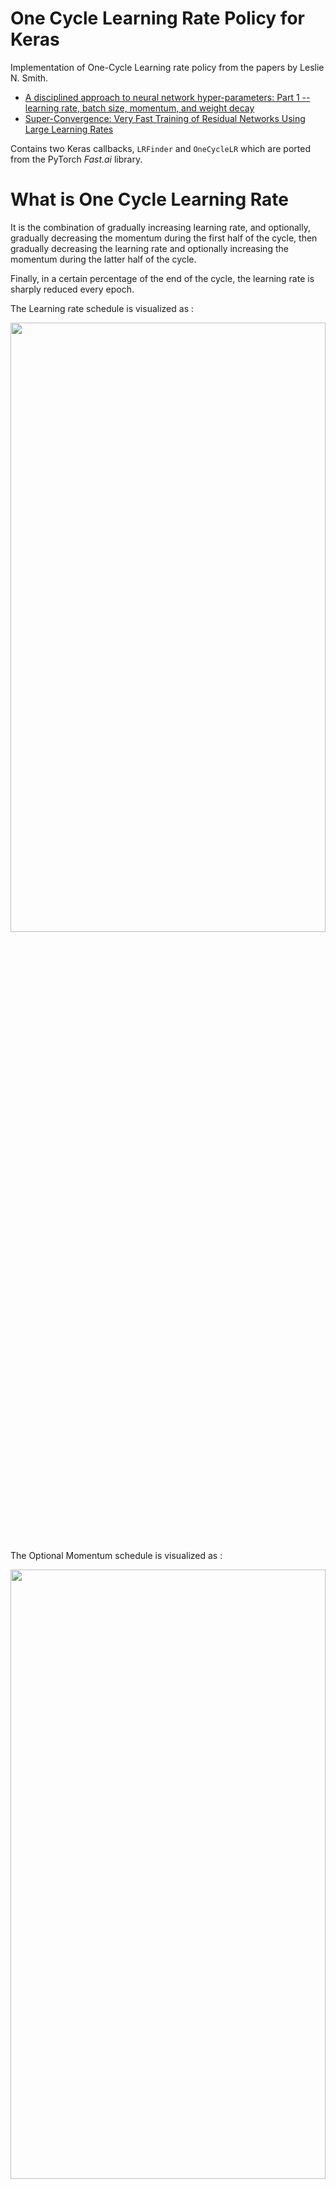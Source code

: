 # One Cycle Learning Rate Policy for Keras
Implementation of One-Cycle Learning rate policy from the papers by Leslie N. Smith.

- [A disciplined approach to neural network hyper-parameters: Part 1 -- learning rate, batch size, momentum, and weight decay](https://arxiv.org/abs/1803.09820)
- [Super-Convergence: Very Fast Training of Residual Networks Using Large Learning Rates](https://arxiv.org/abs/1708.07120)
        
Contains two Keras callbacks, `LRFinder` and `OneCycleLR` which are ported from the PyTorch *Fast.ai* library.

# What is One Cycle Learning Rate
It is the combination of gradually increasing learning rate, and optionally, gradually decreasing the momentum during the first half of the cycle, then gradually decreasing the learning rate and optionally increasing the momentum during the latter half of the cycle. 

Finally, in a certain percentage of the end of the cycle, the learning rate is sharply reduced every epoch. 

The Learning rate schedule is visualized as : 

<img src="https://github.com/titu1994/keras-one-cycle/blob/master/images/one_cycle_lr.png?raw=true" height=50% width=100%> 

The Optional Momentum schedule is visualized as : 

<img src="https://github.com/titu1994/keras-one-cycle/blob/master/images/one_cycle_momentum.png?raw=true" height=50% width=100%>

# Usage

## Finding a good learning rate
Use `LRFinder` to obtain a loss plot, and visually inspect it to determine the initial loss plot. Provided below is an example, used for the `MiniMobileNetV2` model.

An example script has been provided in `find_schedule_cifar_10.py`.

Essentially,

```python
from clr import LRFinder

lr_callback = LRFinder(num_samples, batch_size,
                       minimum_lr, maximum_lr,
                       # validation_data=(X_val, Y_val),
                       lr_scale='exp', save_dir='path/to/save/directory')

# Ensure that number of epochs = 1 when calling fit()
model.fit(X, Y, epochs=1, batch_size=batch_size, callbacks=[lr_callback])
```
The above callback does a few things. 

- Must supply number of samples in the dataset (here, 50k from CIFAR 10) and the batch size that will be used during training.
- `lr_scale` is set to `exp` - useful when searching over a large range of learning rates. Set to `linear` to search a smaller space.
- `save_dir` - Automatic saving of the results of LRFinder on some directory path specified. This is highly encouraged.
- `validation_data` - provide the validation data as a tuple to use that for the loss plot instead of the training batch loss. Since the validation dataset can be very large, we will randomly sample `k` batches (k * batch_size) from the validation set to provide quick estimate of the validation loss. The default value of `k` can be changed by changing `validation_sample_rate`
- **Note : When using this, be careful about setting the learning rate, momentum and weight decay schedule. The loss plots will be more erratic due to the sampling of the validation set.**

**NOTE 2 : **

- It is faster to get the learning rate without using `validation_data`, and then find the weight decay and momentum based on that learning rate while using `validation_data`.
- You can also use `LRFinder` to find the optimal weight decay and momentum values using the examples `find_momentum_schedule.py` and `find_weight_decay_schedule.py` inside `models/mobilenet/` folder.

To visualize the plot, there are two ways - 

- Use `lr_callback.plot_schedule()` after the fit() call. This uses the current training session results.
- Use class method `LRFinder.plot_schedule_from_file('path/to/save/directory')` to visualize the plot separately from the training session. This only works if you used the `save_dir` argument to save the results of the search to some location.

## Finding the optimal Momentum

Use the `find_momentum_schedule.py` script inside `models/mobilenet/` for an example.

Some notes :

- Use a grid search over a few possible momentum values, such as `[0.8, 0.85, 0.9, 0.95, 0.99]`. Use `linear` as the `lr_scale` argument value.
- Set the momentum value manually to the SGD optimizer before compiling the model.
- Plot the curve at the end and visually see which momentum value yields the least noisy / lowest losses overall on the plot. The absolute value of the loss plot is not very important as much as the curve.

- It is better to supply the `validation_data` here.
- The plot will be very noisy, so if you wish, can use a larger value of `loss_smoothing_beta` (such as `0.99` or `0.995`)
- The actual curve values doesnt matter as much as what is overall curve movement. Choose the value which is more steady and tries to get the lowest value even at large learning rates.

## Finding the optimal Weight Decay

Use the `find_weight_decay_schedule.py` script inside `models/mobilenet/` for an example

Some notes :

- Use a grid search over a few weight decay values, such as `[1e-3, 1e-4, 1e-5, 1e-6, 1e-7]`. Call this "coarse search" and use `linear` for the `lr_scale` argument.
- Use a grid search over a select few weight decay values, such as `[3e-7, 1e-7, 3e-6]`. Call this "fine search" and use `linear` scale for the `lr_scale` argument.
- Set the weight decay value manually to the model when building the model.
- Plot the curve at the end and visually see which weight decay value yields the least noisy / lowest losses overall on the plot. The absolute value of the loss plot is not very important as much as the curve.

- It is better to supply the `validation_data` here.
- The plot will be very noisy, so if you wish, can use a larger value of `loss_smoothing_beta` (such as `0.99` or `0.995`)
- The actual curve values doesnt matter as much as what is overall curve movement. Choose the value which is more steady and tries to get the lowest value even at large learning rates.


## Interpreting the plot

### Learning Rate

<centre>
<img src="https://github.com/titu1994/keras-one-cycle/blob/master/images/lr.png?raw=true" width="100%" height="50%">
</centre>

Consider the above plot from using the `LRFinder` on the MiniMobileNetV2 model. In particular, there are a few regions above that we need to carefully interpret. 

**Note : The values are in log 10 scale (since `exp` was used for `lr_scale`)** ; All values discussed will be based on the x-axis (learning rate) : 

- After the -1.5 point on the graph, the loss becomes erratic
- After the 0.5 point on the graph, the loss is noisy but doesn't decrease any further.
- **-1.7** is the last relatively smooth portion before the **-1.5** region. To be safe, we can choose to move a little more to the left, closer to -1.8, but this will reduce the performance. 
- It is usually important to visualize the first 2-3 epochs of `OneCycleLR` training with values close to these edges to determine which is the best. 

### Momentum

Using the above learning rate, use this information to next calculate the optimal momentum (`find_momentum_schedule.py`)

<centre>
<img src="https://github.com/titu1994/keras-one-cycle/blob/master/images/momentum.png?raw=true" width="100%" height="50%">
</centre>

See the notes in the `Finding the optimal momentum` section on how to interpret the plot.

### Weight Decay

Similarly, it is possible to use the above learning rate and momentum values to calculate the optimal weight decay (`find_weight_decay_schedule.py`).

**Note : Due to large learning rates acting as a strong regularizer, other regularization techniques like weight decay and dropout should be decreased significantly to properly train the model. **

<centre>
<img src="https://github.com/titu1994/keras-one-cycle/blob/master/images/weight_decay.png?raw=true" width="100%" height="50%">
</centre>

It is best to search a range of regularization strength between 1e-3 to 1e-7 first, and then fine-search the region that provided the best overall plot.

See the notes in the `Finding the optimal weight decay` section on how to interpret the plot.

## Training with `OneCycleLR`
Once we find the maximum learning rate, we can then move onto using the `OneCycleLR` callback with SGD to train our model.

```python
from clr import OneCycleLR

lr_manager = OneCycleLR(num_samples, num_epoch, batch_size, max_lr
                        end_percentage=0.1, scale_precentage=None,
                        maximum_momentum=0.95, minimum_momentum=0.85)
                        
model.fit(X, Y, epochs=EPOCHS, batch_size=batch_size, callbacks=[model_checkpoint, lr_manager], 
          ...)
```

There are many parameters, but a few of the important ones : 
- Must provide a lot of training information - `number of samples`, `number of epochs`, `batch size` and `max learning rate`
- `end_percentage` is used to determine what percentage of the training epochs will be used for steep reduction in the learning rate. At its miminum, the lowest learning rate will be calculated as 1/1000th of the `max_lr` provided.
- `scale_precentage` is a confusing parameter. It dictates the scaling factor of the learning rate in the second half of the training cycle. **It is best to test this out visually using the `plot_clr.py` script to ensure there are no mistakes**. Leaving it as None defaults to using the same percentage as the provided `end_percentage`.
- `maximum/minimum_momentum` are preset according to the paper and `Fast.ai`. However, if you don't wish to scale it, set both to the same value, generally `0.9` is preferred as the momentum value for SGD. If you don't want to update the momentum / are not using SGD (not adviseable) - set both to None to ignore the momentum updates.

# Results

**-1.7** is therefore chosen to be the maximum learning rate (in log10 space) for the `OneCycleLR` schedule. Since this is in log10 scale, we use `10 ^ (x)` to get the actual learning maximum learning rate. Here, `10 ^ -1.7 ~ 0.019999`. Therefore, we round up to a **maximum learning rate of 0.02**

For the MiniMobileNetV2 model, 2 passes of the OneCycle LR with SGD (40 epochs - max lr = 0.02, 30 epochs - max lr = 0.005) obtained 90.33%. This may not seem like much, but this is a model with only 650k parameters, and in comparison, the same model trained on Adam with initial learning rate 2e-3 did not converge to the same score in over 100 epochs (89.14%). 

# Requirements
- Keras 2.1.6+
- Tensorflow (tested) / Theano / CNTK for the backend
- matplotlib to visualize the plots.
